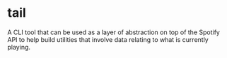 # tail
A CLI tool that can be used as a layer of abstraction on top of the Spotify API to help build utilities that involve data relating to what is currently playing.
